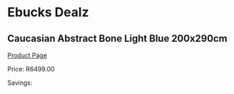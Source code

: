
# Ebucks Dealz
## Caucasian Abstract Bone Light Blue 200x290cm
[Product Page](https://www.ebucks.com/web/shop/productSelected.do?prodId=1210558693&catId=1209942441)

Price: R6499.00

Savings: 


	